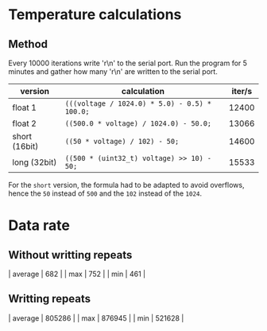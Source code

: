 # Temperature calculations

## Method

Every 10000 iterations write 'r\n' to the serial port. Run the program for 5
minutes and gather how many 'r\n' are written to the serial port.

| version       | calculation                                   | iter/s |
| ---           | ---                                           | ---    |
| float 1       | `(((voltage / 1024.0) * 5.0) - 0.5) * 100.0;` | 12400  |
| float 2       | `((500.0 * voltage) / 1024.0) - 50.0;`        | 13066  |
| short (16bit) | `((50 * voltage) / 102) - 50;`                | 14600  |
| long  (32bit) | `((500 * (uint32_t) voltage) >> 10) - 50;`         | 15533  |

For the `short` version, the formula had to be adapted to avoid overflows, hence
the `50` instead of `500` and the `102` instead of the `1024`.

# Data rate

## Without writting repeats

| average | 682 |
| max     | 752 |
| min     | 461 |

## Writting repeats

| average | 805286 |
| max     | 876945 |
| min     | 521628 |
